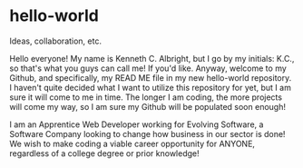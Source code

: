 # hello-world
Ideas, collaboration, etc.

Hello everyone! My name is Kenneth C. Albright, but I go by my initials: K.C., so that's what you guys can call me! If you'd like. 
Anyway, welcome to my Github, and specifically, my READ ME file in my new hello-world repository. I haven't quite decided what I want to utilize this repository for yet, but I am sure it will come to me in time. The longer I am coding, the more projects will come my way, so I am sure my Github will be populated soon enough!

I am an Apprentice Web Developer working for Evolving Software, a Software Company looking to change how business in our sector is done! We wish to make coding a viable career opportunity for ANYONE, regardless of a college degree or prior knowledge! 
